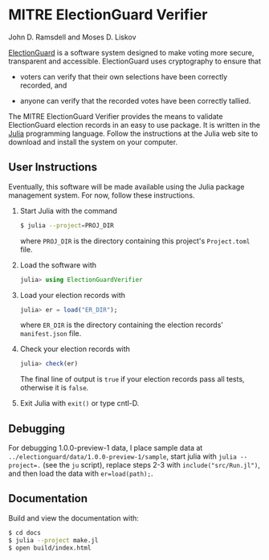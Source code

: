 # MITRE ElectionGuard Verifier

John D. Ramsdell and Moses D. Liskov

[ElectionGuard](https://www.electionguard.vote/) is a software system
designed to make voting more secure, transparent and accessible.
ElectionGuard uses cryptography to ensure that

 - voters can verify that their own selections have been correctly
   recorded, and

 - anyone can verify that the recorded votes have been correctly
   tallied.

The MITRE ElectionGuard Verifier provides the means to validate
ElectionGuard election records in an easy to use package.  It is
written in the [Julia](https://julialang.org/) programming language.
Follow the instructions at the Julia web site to download and install
the system on your computer.

## User Instructions

Eventually, this software will be made available using the Julia
package management system.  For now, follow these instructions.

 1. Start Julia with the command

   	```sh
	$ julia --project=PROJ_DIR
	```

	where `PROJ_DIR` is the directory containing this project's
    `Project.toml` file.

 2. Load the software with

    ```julia
    julia> using ElectionGuardVerifier
    ```

 3. Load your election records with

    ```julia
    julia> er = load("ER_DIR");
    ```

    where `ER_DIR` is the directory containing the election records'
    `manifest.json` file.

 4. Check your election records with

    ```julia
    julia> check(er)
    ```

    The final line of output is `true` if your election records pass
    all tests, otherwise it is `false`.

 5. Exit Julia with `exit()` or type cntl-D.

## Debugging

For debugging 1.0.0-preview-1 data, I place sample data at
`../electionguard/data/1.0.0-preview-1/sample`, start julia with
`julia --project=.` (see the `ju` script), replace steps 2-3 with
`include("src/Run.jl")`, and then load the data with `er=load(path);`.

## Documentation

Build and view the documentation with:

``` sh
$ cd docs
$ julia --project make.jl
$ open build/index.html
```
